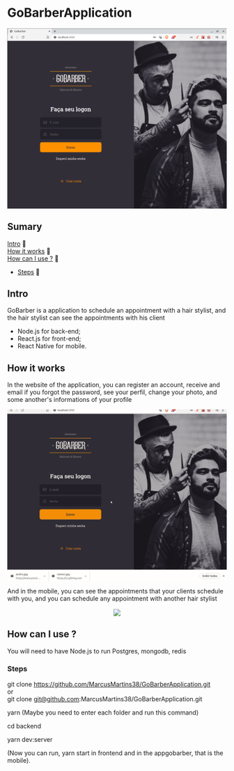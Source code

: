 # GoBarberApplication

<p align="center">
<img src="./.github/LogIn.png" width=550 align="center" />
</p>

## Sumary
[Intro](#intro) :door:  
[How it works](#how-it-works) :open_book:  
[How can I use ?](#how-can-i-use-) :open_book:  
- [Steps](#steps) :open_book:  

## Intro

GoBarber is a application to schedule an appointment with a hair stylist, and the hair stylist can see the appointments with his client

- Node.js for back-end;
- React.js for front-end;
- React Native for mobile.

## How it works
In the website of the application, you can register an account, receive and email if you forgot the password, see your perfil, change your photo, and some another's informations of your profile

<p align="center">
<img src="./.github/perfil.gif" width=750 align="center" />
</p>

And in the mobile, you can see the appointments that your clients schedule with you, and you can schedule any appointment with another hair stylist

<p align="center">
<img src="./.github/MobileGif.gif" width=250 height align="center" />
</p>



## How can I use ?

You will need to have Node.js to run
Postgres, mongodb, redis

### Steps

git clone https://github.com/MarcusMartins38/GoBarberApplication.git </br>
  or</br>
git clone git@github.com:MarcusMartins38/GoBarberApplication.git

yarn (Maybe you need to enter each folder and run this command)

cd backend

yarn dev:server

(Now you can run, yarn start in frontend and in the appgobarber, that is the mobile).

